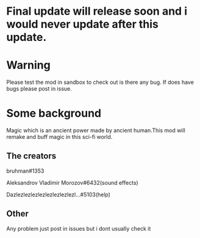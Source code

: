 # Final update will release soon and i would never update after this update.

# Warning
Please test the mod in sandbox to check out is there any bug.
If does have bugs please post in issue.

# Some background 
Magic which is an ancient power made by ancient human.This mod will remake and buff magic in this sci-fi world.

## The creators 

bruhman#1353

Aleksandrov Vladimir Morozov#6432(sound effects)

Dazlezlezlezlezlezlezlezlezl…#5103(help)

## Other

Any problem just post in issues but i dont usually check it

